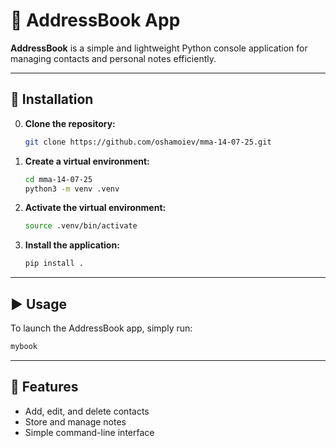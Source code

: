# 📒 AddressBook App

**AddressBook** is a simple and lightweight Python console application for managing contacts and personal notes efficiently.

---

## 🚀 Installation

0. **Clone the repository:**

   ```bash
   git clone https://github.com/oshamoiev/mma-14-07-25.git
   ```

1. **Create a virtual environment:**

   ```bash
   cd mma-14-07-25   
   python3 -m venv .venv
   ```

2. **Activate the virtual environment:**

   ```bash
   source .venv/bin/activate
   ```

3. **Install the application:**
   ```bash
   pip install .
   ```

---

## ▶️ Usage

To launch the AddressBook app, simply run:

```bash
mybook
```

---

## 📌 Features

- Add, edit, and delete contacts
- Store and manage notes
- Simple command-line interface
